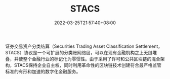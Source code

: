 ﻿---
weight: 
title: "STACS"
description: "证券交易资产分类结算（Securities Trading Asset Classification Settlement，STACS）协议是一个可扩展的分类账网络层，可以在现有金融机构之上无缝堆叠，并使整个金融行业的标记..."
date: 2022-03-25T21:57:40+08:00
lastmod: 2022-03-25T16:45:40+08:00
draft: false
authors: ["Metabd"]
featuredImage: "stacs.webp"
link: ""
tags: ["数字代币","STACS"]
categories: ["navigation"]
navigation: ["数字代币"]
lightgallery: true
toc: true
pinned: false
recommend: false
recommend1: false
---
证券交易资产分类结算（Securities Trading Asset Classification Settlement，STACS）协议是一个可扩展的分类账网络层，可以在现有金融机构之上无缝堆叠，并使整个金融行业的标记化为零惯性。由于采用了许可和公共区块链的混合架构，STACS保持企业自主权，同时利用革命性的区块链技术创建符合最严格监管标准的有形和加速的数字化金融服务。
